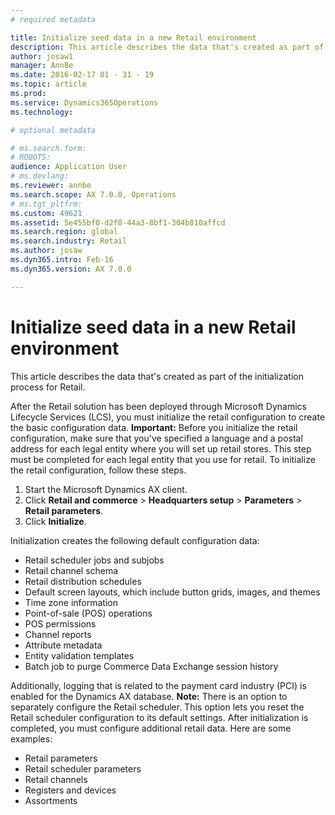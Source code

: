 ```yaml
---
# required metadata

title: Initialize seed data in a new Retail environment
description: This article describes the data that's created as part of the initialization process for Retail.
author: josaw1
manager: AnnBe
ms.date: 2016-02-17 01 - 31 - 19
ms.topic: article
ms.prod: 
ms.service: Dynamics365Operations
ms.technology: 

# optional metadata

# ms.search.form: 
# ROBOTS: 
audience: Application User
# ms.devlang: 
ms.reviewer: annbe
ms.search.scope: AX 7.0.0, Operations
# ms.tgt_pltfrm: 
ms.custom: 49621
ms.assetid: 5e455bf0-d2f8-44a3-8bf1-304b810affcd
ms.search.region: global
ms.search.industry: Retail
ms.author: josaw
ms.dyn365.intro: Feb-16
ms.dyn365.version: AX 7.0.0

---
```


# Initialize seed data in a new Retail environment

This article describes the data that's created as part of the initialization process for Retail.

After the Retail solution has been deployed through Microsoft Dynamics Lifecycle Services (LCS), you must initialize the retail configuration to create the basic configuration data. **Important:** Before you initialize the retail configuration, make sure that you've specified a language and a postal address for each legal entity where you will set up retail stores. This step must be completed for each legal entity that you use for retail. To initialize the retail configuration, follow these steps.

1.  Start the Microsoft Dynamics AX client.
2.  Click **Retail and commerce** &gt; **Headquarters setup** &gt; **Parameters** &gt; **Retail parameters**.
3.  Click **Initialize**.

Initialization creates the following default configuration data:

-   Retail scheduler jobs and subjobs
-   Retail channel schema
-   Retail distribution schedules
-   Default screen layouts, which include button grids, images, and themes
-   Time zone information
-   Point-of-sale (POS) operations
-   POS permissions
-   Channel reports
-   Attribute metadata
-   Entity validation templates
-   Batch job to purge Commerce Data Exchange session history

Additionally, logging that is related to the payment card industry (PCI) is enabled for the Dynamics AX database. **Note:** There is an option to separately configure the Retail scheduler. This option lets you reset the Retail scheduler configuration to its default settings. After initialization is completed, you must configure additional retail data. Here are some examples:

-   Retail parameters
-   Retail scheduler parameters
-   Retail channels
-   Registers and devices
-   Assortments


